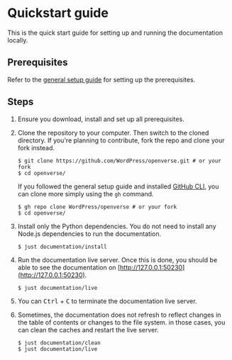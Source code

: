 # Quickstart guide

This is the quick start guide for setting up and running the documentation
locally.

## Prerequisites

Refer to the [general setup guide](../general_setup.md) for setting up the
prerequisites.

## Steps

1. Ensure you download, install and set up all prerequisites.

2. Clone the repository to your computer. Then switch to the cloned directory.
   If you're planning to contribute, fork the repo and clone your fork instead.

   ```console
   $ git clone https://github.com/WordPress/openverse.git # or your fork
   $ cd openverse/
   ```

   If you followed the general setup guide and installed
   [GitHub CLI](./general_setup.md#github-cli), you can clone more simply using
   the `gh` command.

   ```console
   $ gh repo clone WordPress/openverse # or your fork
   $ cd openverse/
   ```

3. Install only the Python dependencies. You do not need to install any Node.js
   dependencies to run the documentation.

   ```console
   $ just documentation/install
   ```

4. Run the documentation live server. Once this is done, you should be able to
   see the documentation on [http://127.0.0.1:50230](http://127.0.0.1:50230).

   ```console
   $ just documentation/live
   ```

5. You can <kbd>Ctrl</kbd> + <kbd>C</kbd> to terminate the documentation live
   server.

6. Sometimes, the documentation does not refresh to reflect changes in the table
   of contents or changes to the file system. in those cases, you can clean the
   caches and restart the live server.

   ```console
   $ just documentation/clean
   $ just documentation/live
   ```
